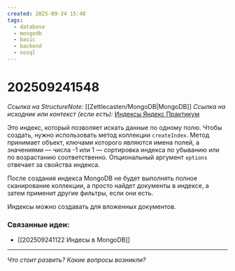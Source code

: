 ```yaml
---
created: 2025-09-24 15:48
tags:
  - database
  - mongodb
  - basic
  - backend
  - nosql
---
```

# 202509241548
*Ссылка на StructureNote:* [[Zettlecasten/MongoDB|MongoDB]]
*Ссылка на исходник или контекст (если есть):* [Индексы Яндекс Практикум](https://practicum.yandex.ru/learn/backend-nodejs/courses/16b47298-e20d-4fde-9619-1ab305039a00/sprints/564238/topics/3850c616-bd4c-4c66-987e-9b4e0b0f135c/lessons/4ad26476-a188-46e9-b6d9-38486789cfe8/) 

Это индекс, который позволяет искать данные по одному полю. Чтобы создать, нужно использовать  метод коллекции `createIndex`. Метод принимает объект, ключами которого являются имена полей, а значениями — числа -1 или 1 — сортировка индекса по убыванию или по возрастанию соответственно. Опциональный аргумент `options` отвечает за свойства индекса. 

После создания индекса MongoDB не будет выполнять полное сканирование коллекции, а просто найдет документы в индексе, а затем применит другие фильтры, если они есть.

Индексы можно создавать для вложенных документов.
### Связанные идеи:
*   [[202509241122 Индесы в MongoDB]]
---

*Что стоит развить? Какие вопросы возникли?*